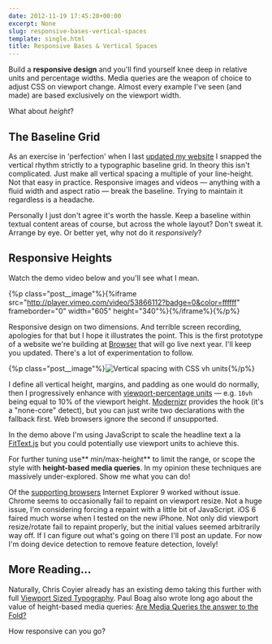 ```yaml
---
date: 2012-11-19 17:45:28+00:00
excerpt: None
slug: responsive-bases-vertical-spaces
template: single.html
title: Responsive Bases & Vertical Spaces
---
```


Build a **responsive design** and you'll find yourself knee deep in relative units and percentage widths. Media queries are the weapon of choice to adjust CSS on viewport change. Almost every example I've seen (and made) are based exclusively on the viewport width.

What about _height_?


## The Baseline Grid


As an exercise in 'perfection' when I last [updated my website](http://dbushell.com/2012/02/27/spring-cleaning-redesigning-dbushell-com/) I snapped the vertical rhythm strictly to a typographic baseline grid. In theory this isn't complicated. Just make all vertical spacing a multiple of your line-height. Not that easy in practice. Responsive images and videos — anything with a fluid width and aspect ratio — break the baseline. Trying to maintain it regardless is a headache.

Personally I just don't agree it's worth the hassle. Keep a baseline within textual content areas of course, but across the whole layout? Don't sweat it. Arrange by eye. Or better yet, why not do it _responsively_?


## Responsive Heights


Watch the demo video below and you'll see what I mean.


{%p class="post__image"%}{%iframe src="http://player.vimeo.com/video/53866112?badge=0&color=ffffff" frameborder="0" width="605" height="340"%}{%/iframe%}{%/p%}

Responsive design on two dimensions. And terrible screen recording, apologies for that but I hope it illustrates the point. This is the first prototype of a website we're building at [Browser](http://www.browserlondon.com) that will go live next year. I'll keep you updated. There's a lot of experimentation to follow.

{%p class="post__image"%}![Vertical spacing with CSS vh units](http://dbushell.com/wp-content/uploads/2012/11/vertical-spacing.png){%/p%}

I define all vertical height, margins, and padding as one would do normally, then I progressively enhance with [viewport-percentage units](http://www.w3.org/TR/css3-values/#viewport-relative-lengths) — e.g. `10vh` being equal to 10% of the viewport height. [Modernizr](http://modernizr.com/) provides the hook (it's a "none-core" detect), but you can just write two declarations with the fallback first. Web browsers ignore the second if unsupported.

In the demo above I'm using JavaScript to scale the headline text a la [FitText.js](http://fittextjs.com/) but you could potentially use viewport units to achieve this.

For further tuning use** min/max-height** to limit the range, or scope the style with **height-based media queries**. In my opinion these techniques are massively under-explored. Show me what you can do!

Of the [supporting browsers](http://caniuse.com/#search=vh) Internet Explorer 9 worked without issue. Chrome seems to occasionally fail to repaint on viewport resize. Not a huge issue, I'm considering forcing a repaint with a little bit of JavaScript. iOS 6 faired much worse when I tested on the new iPhone. Not only did viewport resize/rotate fail to repaint properly, but the initial values seemed arbitrarily way off. If I can figure out what's going on there I'll post an update. For now I'm doing device detection to remove feature detection, lovely!


## More Reading...


Naturally, Chris Coyier already has an existing demo taking this further with full [Viewport Sized Typography](http://css-tricks.com/viewport-sized-typography/). Paul Boag also wrote long ago about the value of height-based media queries: [Are Media Queries the answer to the Fold?](http://boagworld.com/dev/are-media-queries-the-answer-to-the-fold/)

How responsive can you go?
